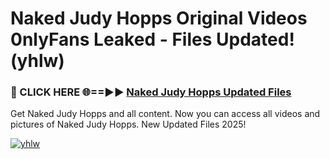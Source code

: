 # Naked Judy Hopps Original Videos 0nlyFans Leaked - Files Updated! (yhlw)

<h3>🔴 CLICK HERE 🌐==►► <a href="https://tinyurl.com/up5wt9bj" rel="nofollow">Naked Judy Hopps Updated Files</a></h3>

Get Naked Judy Hopps and all content. Now you can access all videos and pictures of Naked Judy Hopps. New Updated Files 2025!

[![yhlw](https://i.imgur.com/ABiUzMV.gif)](https://tinyurl.com/up5wt9bj)
